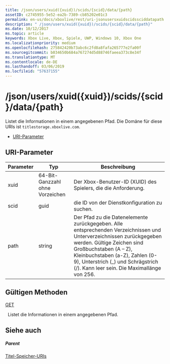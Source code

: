 ```yaml
---
title: /json/users/xuid({xuid})/scids/{scid}/data/{path}
assetID: c2745955-5e52-ea2b-7389-cb85202e01c3
permalink: en-us/docs/xboxlive/rest/uri-jsonusersxuidscidssciddatapath.html
description: " /json/users/xuid({xuid})/scids/{scid}/data/{path}"
ms.date: 10/12/2017
ms.topic: article
keywords: Xbox Live, Xbox, Spiele, UWP, Windows 10, Xbox One
ms.localizationpriority: medium
ms.openlocfilehash: 275842420b73abc6c2fd8a8fafa265777e2fa00f
ms.sourcegitcommit: b034650b684a767274d5d88746faeea373c8e34f
ms.translationtype: MT
ms.contentlocale: de-DE
ms.lasthandoff: 03/06/2019
ms.locfileid: "57637155"
---
```

# <a name="jsonusersxuidxuidscidssciddatapath"></a>/json/users/xuid({xuid})/scids/{scid}/data/{path}
Listet die Informationen in einem angegebenen Pfad. Die Domäne für diese URIs ist `titlestorage.xboxlive.com`.
 
  * [URI-Parameter](#ID4EV)
 
<a id="ID4EV"></a>

 
## <a name="uri-parameters"></a>URI-Parameter
 
| Parameter| Typ| Beschreibung| 
| --- | --- | --- | 
| xuid| 64-Bit-Ganzzahl ohne Vorzeichen| Der Xbox-Benutzer-ID (XUID) des Spielers, die die Anforderung.| 
| scid| guid| die ID von der Dienstkonfiguration zu suchen.| 
| path| string| Der Pfad zu die Datenelemente zurückgegeben. Alle entsprechenden Verzeichnissen und Unterverzeichnissen zurückgegeben werden. Gültige Zeichen sind Großbuchstaben (A – Z), Kleinbuchstaben (a-Z), Zahlen (0-9), Unterstrich (_) und Schrägstrich (/). Kann leer sein. Die Maximallänge von 256.| 
  
<a id="ID4EFC"></a>

 
## <a name="valid-methods"></a>Gültigen Methoden

[GET](uri-jsonusersxuidscidssciddatapath-get.md)

&nbsp;&nbsp;Listet die Informationen in einem angegebenen Pfad.
 
<a id="ID4EPC"></a>

 
## <a name="see-also"></a>Siehe auch
 
<a id="ID4ERC"></a>

 
##### <a name="parent"></a>Parent 

[Titel-Speicher-URIs](atoc-reference-storagev2.md)

   